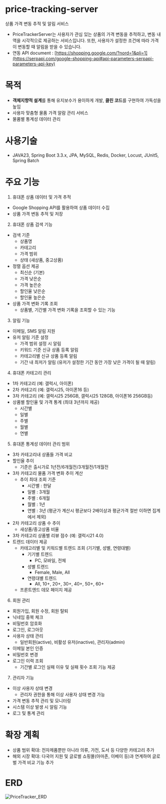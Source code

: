 # price-tracking-server
상품 가격 변동 추적 및 알림 서비스
- PriceTrackerServer는 사용자가 관심 있는 상품의 가격 변동을 추적하고, 변동 내역을 시각적으로 제공하는 서비스입니다. 또한, 사용자가 설정한 조건에 따라 가격이 변동할 때 알림을 받을 수 있습니다.
- 연동 API document : [https://shopping.google.com/?nord=1&pli=1](https://serpapi.com/google-shopping-api#api-parameters-serpapi-parameters-api-key)

# 목적
- **객체지향적 설계**를 통해 유지보수가 용이하게 개발, **클린 코드**를 구현하여 가독성을 높임
- 사용자 맞춤형 물품 가격 알람 관리 서비스
- 물품별 통계성 데이터 관리

# 사용기술
- JAVA23, Spring Boot 3.3.x, JPA, MySQL, Redis, Docker, Locust, JUnit5, Spring Batch

# 주요 기능
1. 휴대폰 상품 데이터 및 가격 추적
- Google Shopping API를 활용하여 상품 데이터 수집
- 상품 가격 변동 추적 및 저장
2. 휴대폰 상품 검색 기능
- 검색 기준
  - 상품명
  - 카테고리
  - 가격 범위
  - 상태 (새상품, 중고상품)
- 정렬 옵션 제공
  - 최신순 (기본)
  - 가격 낮은순
  - 가격 높은순
  - 할인율 낮은순
  - 할인율 높은순
- 상품 가격 변화 기록 조회
  - 상품별, 기간별 가격 변화 기록을 조회할 수 있는 기능
3. 알림 기능
- 이메일, SMS 알림 지원
- 유저 알림 기준 설정
  - 가격 범위 설정 시 알림
  - 키워드 기준 신규 상품 등록 알림
  - 카테고리별 신규 상품 등록 알림
  - 기간 내 최저가 알림 (유저가 설정한 기간 동안 가장 낮은 가격이 될 때 알림)
4. 휴대폰 카테고리 관리
- 1차 카테고리 (예: 갤럭시, 아이폰)
- 2차 카테고리 (예: 갤럭시25, 아이폰16 등)
- 3차 카테고리 (예: 갤럭시25 256GB, 갤럭시25 128GB, 아이폰16 256GB등) 
- 상품별 할인율 및 가격 통계 (최대 3년까지 제공)
  - 시간별
  - 일별
  - 주별
  - 월별
  - 연별
5. 휴대폰 통계성 데이터 관리 범위
- 3차 카테고리내 상품들 가격 비교
- 할인율 추이
  - 기준은 출시가로 1년전/6개월전/3개월전/1개월전
- 3차 카테고리 물품 가격 변화 추이 계산
  - 추이 최대 조회 기준
    - 시간별 : 한달
    - 일별 : 3개월
    - 주별 : 6개월
    - 월별 : 1년
    - 연별 : 3년
  (평균가 계산시 평균보다 2배이상과 평균가격 절반 이하면 집계에서 제외)
- 2차 카테고리 상품 수 추이
  - 새상품/중고상품 비율
- 3차 카테고리 상품별 리뷰 점수 (예: 갤럭시21 4.0)
- 트렌드 데이터 제공
  - 카테고리별 및 키워드별 트렌드 조회 (기기별, 성별, 연령대별)
    - 기기별 트렌드
      - PC, 모바일, 전체
    - 성별 트렌드
      - Female, Male, All
    - 연령대별 트렌드
      - All, 10+, 20+, 30+, 40+, 50+, 60+
  - 프론트엔드 데모 페이지 제공
6. 회원 관리
- 회원가입, 회원 수정, 회원 탈퇴
- 닉네임 중복 체크
- 비밀번호 암호화
- 로그인, 로그아웃
- 사용자 상태 관리
  - 일반회원(active), 비활성 유저(inactive), 관리자(admin)
- 이메일 본인 인증
- 비밀번호 변경
- 로그인 이력 조회
  - 기간별 로그인 실패 이유 및 실패 횟수 조회 기능 제공
7. 관리자 기능
- 이상 사용자 상태 변경
  - 관리자 권한을 통해 이상 사용자 상태 변경 가능
- 가격 변동 추적 관리 및 모니터링
- 시스템 이상 발생 시 알림 기능
- 로그 및 통계 관리
  
# 확장 계획
- 상품 범위 확대: 전자제품뿐만 아니라 의류, 가전, 도서 등 다양한 카테고리 추가
- 해외 시장 확대: 다국어 지원 및 글로벌 쇼핑몰(아마존, 이베이 등)과 연계하여 글로벌 가격 비교 기능 추가

# ERD
![PriceTracker_ERD](https://github.com/user-attachments/assets/c8410b09-7f85-4de2-bcfd-584abd89838e)
